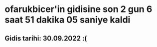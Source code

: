 # ofarukbicer'in gidisine son 2 gun 6 saat 51 dakika 05 saniye kaldi

## Gidis tarihi: 30.09.2022 :(